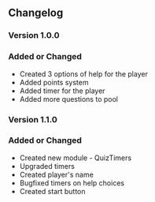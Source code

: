 ## **Changelog**
### **Version 1.0.0**
### **Added or Changed**
* Created 3 options of help for the player
* Added points system 
* Added timer for the player
* Added more questions to pool


### **Version 1.1.0**
### **Added or Changed**
* Created new module - QuizTimers
* Upgraded timers
* Created player's name
* Bugfixed timers on help choices
* Created start button
